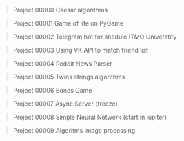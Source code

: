> Project 00000
Caesar algorithms

> Project 00001
Game of life on PyGame

> Project 00002
Telegram bot for shedule ITMO Universtity 

> Project 00003 
Using VK API to match friend list

> Project 00004
Reddit News Parser

> Project 00005
Twins strings algorithms

> Project 00006
Bones Game

> Project 00007 
Async Server (freeze)

> Project 00008
Simple Neural Network (start in jupiter)

> Project 00009 
Algoritms image processing